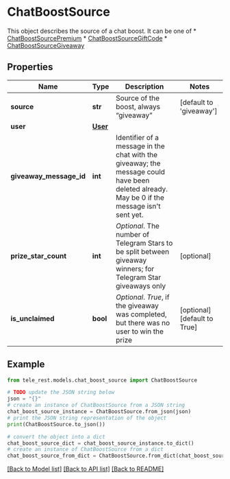 # ChatBoostSource

This object describes the source of a chat boost. It can be one of  * [ChatBoostSourcePremium](https://core.telegram.org/bots/api/#chatboostsourcepremium) * [ChatBoostSourceGiftCode](https://core.telegram.org/bots/api/#chatboostsourcegiftcode) * [ChatBoostSourceGiveaway](https://core.telegram.org/bots/api/#chatboostsourcegiveaway)

## Properties

Name | Type | Description | Notes
------------ | ------------- | ------------- | -------------
**source** | **str** | Source of the boost, always “giveaway” | [default to 'giveaway']
**user** | [**User**](User.md) |  | 
**giveaway_message_id** | **int** | Identifier of a message in the chat with the giveaway; the message could have been deleted already. May be 0 if the message isn&#39;t sent yet. | 
**prize_star_count** | **int** | *Optional*. The number of Telegram Stars to be split between giveaway winners; for Telegram Star giveaways only | [optional] 
**is_unclaimed** | **bool** | *Optional*. *True*, if the giveaway was completed, but there was no user to win the prize | [optional] [default to True]

## Example

```python
from tele_rest.models.chat_boost_source import ChatBoostSource

# TODO update the JSON string below
json = "{}"
# create an instance of ChatBoostSource from a JSON string
chat_boost_source_instance = ChatBoostSource.from_json(json)
# print the JSON string representation of the object
print(ChatBoostSource.to_json())

# convert the object into a dict
chat_boost_source_dict = chat_boost_source_instance.to_dict()
# create an instance of ChatBoostSource from a dict
chat_boost_source_from_dict = ChatBoostSource.from_dict(chat_boost_source_dict)
```
[[Back to Model list]](../README.md#documentation-for-models) [[Back to API list]](../README.md#documentation-for-api-endpoints) [[Back to README]](../README.md)


